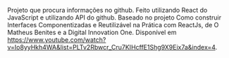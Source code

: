 Projeto que procura informações no github.
Feito utilizando React do JavaScript e utilizando API do github.
Baseado no projeto Como construir Interfaces Componentizadas e Reutilizável na Prática com ReactJs, de O Matheus Benites e a Digital Innovation One.
Disponível em https://www.youtube.com/watch?v=Io8yyHkh4WA&list=PLTv2Rbwcr_Cru7KIHcffE1Shg9X9Eix7a&index=4.
